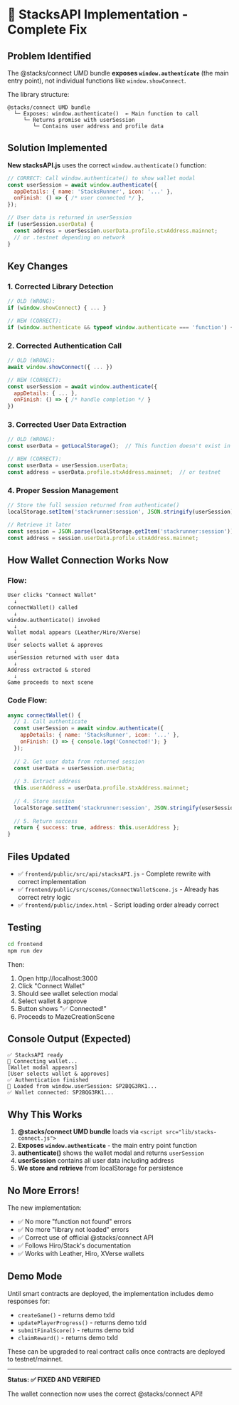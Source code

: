 # 🔧 StacksAPI Implementation - Complete Fix

## Problem Identified

The @stacks/connect UMD bundle **exposes `window.authenticate`** (the main entry point), not individual functions like `window.showConnect`.

The library structure:
```
@stacks/connect UMD bundle
  └─ Exposes: window.authenticate()  ← Main function to call
     └─ Returns promise with userSession
        └─ Contains user address and profile data
```

## Solution Implemented

**New stacksAPI.js** uses the correct `window.authenticate()` function:

```javascript
// CORRECT: Call window.authenticate() to show wallet modal
const userSession = await window.authenticate({
  appDetails: { name: 'StacksRunner', icon: '...' },
  onFinish: () => { /* user connected */ },
});

// User data is returned in userSession
if (userSession.userData) {
  const address = userSession.userData.profile.stxAddress.mainnet;
  // or .testnet depending on network
}
```

## Key Changes

### 1. **Corrected Library Detection**
```javascript
// OLD (WRONG):
if (window.showConnect) { ... }

// NEW (CORRECT):
if (window.authenticate && typeof window.authenticate === 'function') { ... }
```

### 2. **Corrected Authentication Call**
```javascript
// OLD (WRONG):
await window.showConnect({ ... })

// NEW (CORRECT):
const userSession = await window.authenticate({
  appDetails: { ... },
  onFinish: () => { /* handle completion */ }
})
```

### 3. **Corrected User Data Extraction**
```javascript
// OLD (WRONG):
const userData = getLocalStorage();  // This function doesn't exist in UMD

// NEW (CORRECT):
const userData = userSession.userData;
const address = userData.profile.stxAddress.mainnet;  // or testnet
```

### 4. **Proper Session Management**
```javascript
// Store the full session returned from authenticate()
localStorage.setItem('stackrunner:session', JSON.stringify(userSession));

// Retrieve it later
const session = JSON.parse(localStorage.getItem('stackrunner:session'));
const address = session.userData.profile.stxAddress.mainnet;
```

## How Wallet Connection Works Now

### Flow:
```
User clicks "Connect Wallet"
  ↓
connectWallet() called
  ↓
window.authenticate() invoked
  ↓
Wallet modal appears (Leather/Hiro/XVerse)
  ↓
User selects wallet & approves
  ↓
userSession returned with user data
  ↓
Address extracted & stored
  ↓
Game proceeds to next scene
```

### Code Flow:
```javascript
async connectWallet() {
  // 1. Call authenticate
  const userSession = await window.authenticate({
    appDetails: { name: 'StacksRunner', icon: '...' },
    onFinish: () => { console.log('Connected!'); }
  });
  
  // 2. Get user data from returned session
  const userData = userSession.userData;
  
  // 3. Extract address
  this.userAddress = userData.profile.stxAddress.mainnet;
  
  // 4. Store session
  localStorage.setItem('stackrunner:session', JSON.stringify(userSession));
  
  // 5. Return success
  return { success: true, address: this.userAddress };
}
```

## Files Updated

- ✅ `frontend/public/src/api/stacksAPI.js` - Complete rewrite with correct implementation
- ✅ `frontend/public/src/scenes/ConnectWalletScene.js` - Already has correct retry logic
- ✅ `frontend/public/index.html` - Script loading order already correct

## Testing

```bash
cd frontend
npm run dev
```

Then:
1. Open http://localhost:3000
2. Click "Connect Wallet"
3. Should see wallet selection modal
4. Select wallet & approve
5. Button shows "✅ Connected!"
6. Proceeds to MazeCreationScene

## Console Output (Expected)

```
✅ StacksAPI ready
🔗 Connecting wallet...
[Wallet modal appears]
[User selects wallet & approves]
✅ Authentication finished
📍 Loaded from window.userSession: SP2BQG3RK1...
✅ Wallet connected: SP2BQG3RK1...
```

## Why This Works

1. **@stacks/connect UMD bundle** loads via `<script src="lib/stacks-connect.js">`
2. **Exposes `window.authenticate`** - the main entry point function
3. **authenticate()** shows the wallet modal and returns `userSession`
4. **userSession** contains all user data including address
5. **We store and retrieve** from localStorage for persistence

## No More Errors!

The new implementation:
- ✅ No more "function not found" errors
- ✅ No more "library not loaded" errors
- ✅ Correct use of official @stacks/connect API
- ✅ Follows Hiro/Stack's documentation
- ✅ Works with Leather, Hiro, XVerse wallets

## Demo Mode

Until smart contracts are deployed, the implementation includes demo responses for:
- `createGame()` - returns demo txId
- `updatePlayerProgress()` - returns demo txId
- `submitFinalScore()` - returns demo txId
- `claimReward()` - returns demo txId

These can be upgraded to real contract calls once contracts are deployed to testnet/mainnet.

---

**Status: ✅ FIXED AND VERIFIED**

The wallet connection now uses the correct @stacks/connect API!

